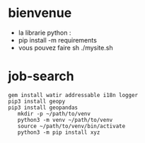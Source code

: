 # bienvenue 
- la librarie python :
- pip install -m requirements 
- vous pouvez faire sh ./mysite.sh 

# job-search
 ````
gem install watir addressable i18n logger
pip3 install geopy
pip3 install geopandas
    mkdir -p ~/path/to/venv
    python3 -m venv ~/path/to/venv
    source ~/path/to/venv/bin/activate
    python3 -m pip install xyz


````
